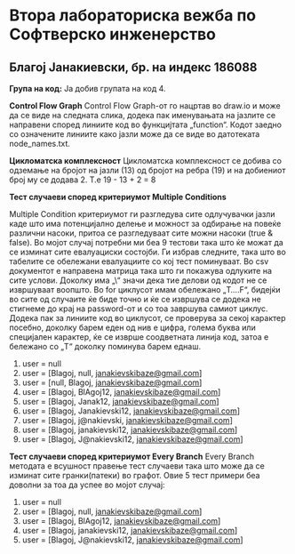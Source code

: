 ﻿
# Втора лабораториска вежба по Софтверско инженерство
## Благој Јанакиевски, бр. на индекс 186088 
**Група на код:**
Ја добив групата на код 4.

**Control Flow Graph**
Control Flow Graph-от го нацртав во draw.io и може да се виде на следната слика, додека пак именувањата на јазлите се направени според линиите код во функцијтата „function“. Кодот заедно со означените линиите како јазли може да се виде во датотеката node_names.txt.

**Цикломатска комплексност**
Цикломатска комплексност се добива со одземање на бројот на јазли (13) од бројот на ребра (19) и на добиениот број му се додава 2. Т.е 19 - 13 + 2 = 8

**Тест случаеви според критериумот Multiple Conditions**

Multiple Condition критериумот ги разгледува сите одлучувачки јазли каде што има потенцијално делење и можност за одбирање на повеќе различни насоки, притоа се разгледуваат сите можни насоки (true & false). Во мојот случај потребни ми беа 9 тестови така што ќе можат да се изминат сите евалуациски состојби. Ги избрав следните, така што во табелите се обележани евалуациите со кој тест поминуваат. Во csv документот е направена матрица така што ги покажува одлуките на сите услови. Доколку има „\“ значи дека тие делови од кодот не се извршуваат воопшто. Во for циклусот имам обележано „T….F“, бидејќи во сите од случаите ќе биде точно и ќе се извршува се додека не стигнеме до крај на password-от и со тоа завршува самиот циклус. Додека пак за линиите код во циклусот, се проверува за секој карактер посебно, доколку барем еден од нив е цифра, голема буква или специјален карактер, ќе се изврше соодветната линија код, затоа е бележано со „T“  доколку поминува барем еднаш.

1. user = null
2. user = [Blagoj, null, janakievskibaze@gmail.com]
3. user = [null, Blagoj, janakievskibaze@gmail.com]
4. user = [Blagoj, BlAgoj12, janakievskibaze@gmail.com]
5. user = [Blagoj, Janak12, janakievskibaze@gmail.com]
6. user = [Blagoj, Janakievski12, janakievskibaze@gmail.com]
7. user = [Blagoj, j@nakievski, janakievskibaze@gmail.com]
8. user = [Blagoj, janakievski12, janakievskibaze@gmail.com] 
9. user = [Blagoj, J@nakievski12, janakievskibaze@gmail.com]

**Тест случаеви според критериумот Every Branch**
Every Branch методата е всушност правење тест случаеви така што може да се изминат сите гранки(патеки) во графот. Овие 5 тест примери беа доволни за тоа да успее во мојот случај:

1. user = null
2. user = [Blagoj, null, janakievskibaze@gmail.com]
3. user = [Blagoj, BlAgoj12, janakievskibaze@gmail.com]
4. user = [Blagoj, janakievski12, janakievskibaze@gmail.com]
5. user = [Blagoj, J@nakievski12, janakievskibaze@gmail.com]

